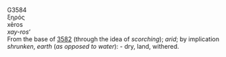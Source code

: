 <body>
  <p>G3584<br>  ξηρός  <br> xēros  <br><i>xay-ros‘ </i><br>From the base of <a href="g3582.htm">3582</a> (through the idea of <i>scorching</i>); <i>arid</i>; by implication <i>shrunken</i>, <i>earth</i> (<i>as</i> <i>opposed</i> <i>to</i> <i>water</i>): - dry, land, withered.<br></p>
 </body>